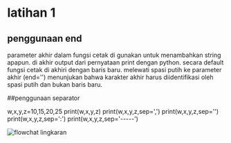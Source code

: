 # latihan 1
## penggunaan end 

parameter akhir dalam fungsi cetak di gunakan untuk menambahkan string apapun. di akhir output dari pernyataan print dengan python. secara default fungsi cetak di akhiri dengan baris baru. melewati spasi putih ke parameter akhir (end='') menunjukan bahwa karakter akhir harus diidentifikasi oleh spasi putih dan bukan baris baru.

##penggunaan separator

w,x,y,z=10,15,20,25
print(w,x,y,z)
print(w,x,y,z,sep=',')
print(w,x,y,z,sep='')
print(w,x,y,z,sep=':')
print(w,x,y,z,sep='-----')


![flowchat lingkaran](https://user-images.githubusercontent.com/115523263/198827073-854f9f41-7377-427f-a225-4c4987908827.jpg)
